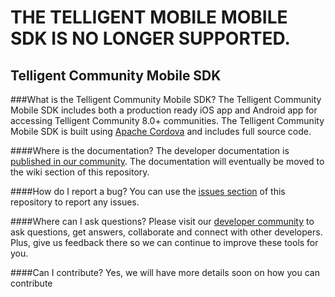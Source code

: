 # THE TELLIGENT MOBILE MOBILE SDK IS NO LONGER SUPPORTED.

## Telligent Community Mobile SDK
###What is the Telligent Community Mobile SDK?
The Telligent Community Mobile SDK includes both a production ready iOS app and Android app for accessing Telligent Community 8.0+ communities. The Telligent Community Mobile SDK is built using [Apache Cordova](https://cordova.apache.org/) and includes full source code.

####Where is the documentation?
The developer documentation is [published in our community](http://community.telligent.com/developers/w/mobilesdk8). The documentation will eventually be moved to the wiki section of this repository.

####How do I report a bug?
You can use the [issues section](https://github.com/Telligent/Social-Sitecore-SDK/issues/) of this repository to report any issues.

####Where can I ask questions?
Please visit our [developer community](http://community.telligent.com/community/f/1945) to ask questions, get answers, collaborate and connect with other developers. Plus, give us feedback there so we can continue to improve these tools for you.

####Can I contribute?
Yes, we will have more details soon on how you can contribute
